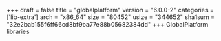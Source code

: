 +++
draft = false
title = "globalplatform"
version = "6.0.0-2"
categories = ['lib-extra']
arch = "x86_64"
size = "80452"
usize = "344652"
sha1sum = "32e2bab155f6ff66cd8bf9ba77e88b05682384dd"
+++
GlobalPlatform libraries